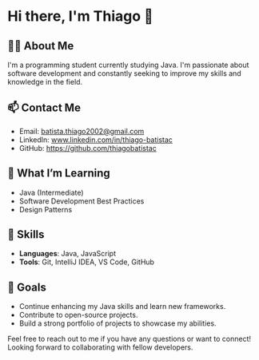 # Hi there, I'm Thiago 👋

## 👨‍💻 About Me
I'm a programming student currently studying Java. I'm passionate about software development and constantly seeking to improve my skills and knowledge in the field.

## 📫 Contact Me
- Email: batista.thiago2002@gmail.com
- LinkedIn: www.linkedin.com/in/thiago-batistac
- GitHub: https://github.com/thiagobatistac

## 🌱 What I’m Learning
- Java (Intermediate)
- Software Development Best Practices
- Design Patterns

## 💪 Skills
- **Languages**: Java, JavaScript
- **Tools**: Git, IntelliJ IDEA, VS Code, GitHub

## 🎯 Goals
- Continue enhancing my Java skills and learn new frameworks.
- Contribute to open-source projects.
- Build a strong portfolio of projects to showcase my abilities.

Feel free to reach out to me if you have any questions or want to connect! Looking forward to collaborating with fellow developers.
